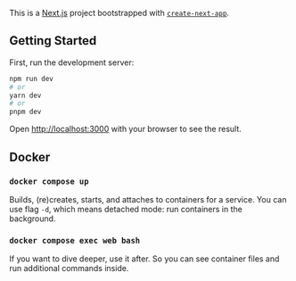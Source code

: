 This is a [Next.js](https://nextjs.org/) project bootstrapped with [`create-next-app`](https://github.com/vercel/next.js/tree/canary/packages/create-next-app).

## Getting Started

First, run the development server:

```bash
npm run dev
# or
yarn dev
# or
pnpm dev
```

Open [http://localhost:3000](http://localhost:3000) with your browser to see the result.

## Docker

### `docker compose up`

Builds, (re)creates, starts, and attaches to containers for a service. You can use flag `-d`, which means detached mode: run containers in the background.

### `docker compose exec web bash`

If you want to dive deeper, use it after. So you can see container files and run additional commands inside.
